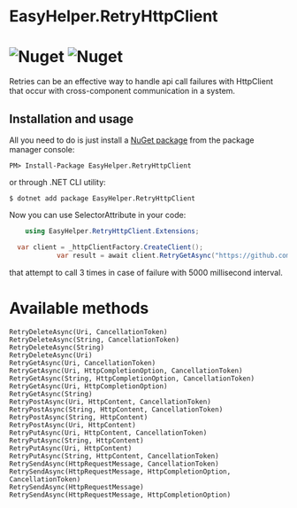 # EasyHelper.RetryHttpClient
![Nuget](https://img.shields.io/nuget/v/EasyHelper.RetryHttpClient)
![Nuget](https://img.shields.io/nuget/dt/EasyHelper.RetryHttpClient)
========

Retries can be an effective way to handle api call failures with HttpClient that occur with cross-component communication in a system.

Installation and usage
----------------------

All you need to do is just install a [NuGet package](https://www.nuget.org/packages/EasyHelper.RetryHttpClient/)
from the package manager console:
```
PM> Install-Package EasyHelper.RetryHttpClient
```
or through .NET CLI utility:
```
$ dotnet add package EasyHelper.RetryHttpClient
```

Now you can use SelectorAttribute in your code:
```csharp
	using EasyHelper.RetryHttpClient.Extensions;
```
```csharp
  var client = _httpClientFactory.CreateClient();
            var result = await client.RetryGetAsync("https://github.com", 5, 3000));
```
that attempt to call 3 times in case of failure with 5000 millisecond interval.

# Available methods
```
RetryDeleteAsync(Uri, CancellationToken)
RetryDeleteAsync(String, CancellationToken)
RetryDeleteAsync(String)
RetryDeleteAsync(Uri)
RetryGetAsync(Uri, CancellationToken)
RetryGetAsync(Uri, HttpCompletionOption, CancellationToken)
RetryGetAsync(String, HttpCompletionOption, CancellationToken)
RetryGetAsync(Uri, HttpCompletionOption)
RetryGetAsync(String)
RetryPostAsync(Uri, HttpContent, CancellationToken)
RetryPostAsync(String, HttpContent, CancellationToken)
RetryPostAsync(String, HttpContent)
RetryPostAsync(Uri, HttpContent)
RetryPutAsync(Uri, HttpContent, CancellationToken)
RetryPutAsync(String, HttpContent)
RetryPutAsync(Uri, HttpContent)
RetryPutAsync(String, HttpContent, CancellationToken)
RetrySendAsync(HttpRequestMessage, CancellationToken)
RetrySendAsync(HttpRequestMessage, HttpCompletionOption, CancellationToken)
RetrySendAsync(HttpRequestMessage)
RetrySendAsync(HttpRequestMessage, HttpCompletionOption)
```
